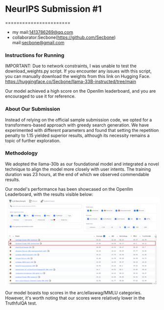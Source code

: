 # NeurIPS Submission #1
=======================
- my mail:1413786269@qq.com
- collaborator:Secbone(https://github.com/Secbone)  mail:secbone@gmail.com


### Instructions for Running

IMPORTANT: Due to network constraints, I was unable to test the download_weights.py script. If you encounter any issues with this script, you can manually download the weights from this link on Hugging Face.
https://huggingface.co/Secbone/llama-33B-instructed/tree/main

Our model achieved a high score on the Openllm leaderboard, and you are encouraged to use it for reference.

### About Our Submission
Instead of relying on the official sample submission code, we opted for a transformers-based approach with greedy search generation. We have experimented with different parameters and found that setting the repetition penalty to 1.15 yielded superior results, although its necessity remains a topic of further exploration.

### Methodology
We adopted the llama-30b as our foundational model and integrated a novel technique to align the model more closely with user intents. The training duration was 23 hours, at the end of which we observed commendable results.

Our model's performance has been showcased on the Openllm Leaderboard, with the results visible below:
![img.png](img.png)

Our model boasts top scores in the arc/ellaswag/MMLU categories. However, it's worth noting that our scores were relatively lower in the TruthfulQA test.
